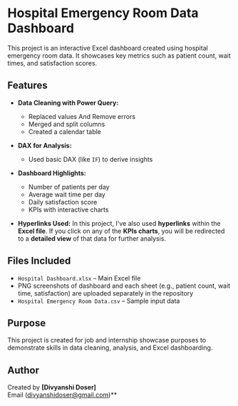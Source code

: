 # Hospital Emergency Room Data Dashboard

This project is an interactive Excel dashboard created using hospital emergency room data. It showcases key metrics such as patient count, wait times, and satisfaction scores.

## Features

- **Data Cleaning with Power Query:**
  - Replaced values And Remove errors
  - Merged and split columns
  - Created a calendar table

- **DAX for Analysis:**
  - Used basic DAX (like `IF`) to derive insights

- **Dashboard Highlights:**
  - Number of patients per day
  - Average wait time per day
  - Daily satisfaction score
  - KPIs with interactive charts

- **Hyperlinks Used:**
  In this project, I've also used **hyperlinks** within the **Excel file**. If you click on any of the **KPIs charts**, you will be redirected to a **detailed view** of that data for further analysis.

## Files Included

- `Hospital Dashboard.xlsx` – Main Excel file
- PNG screenshots of dashboard and each sheet (e.g., patient count, wait time, satisfaction) are uploaded separately in the repository
- `Hospital Emergency Room Data.csv` – Sample input data

## Purpose

This project is created for job and internship showcase purposes to demonstrate skills in data cleaning, analysis, and Excel dashboarding.

## Author  
Created by **[Divyanshi Doser]**    
Email (divyanshidoser@gmail.com)**
